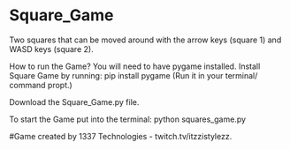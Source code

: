 # Square_Game
Two squares that can be moved around with the arrow keys (square 1) and WASD keys (square 2). 

How to run the Game? 
You will need to have pygame installed. 
Install Square Game by running:
pip install pygame
(Run it in your terminal/ command propt.)

Download the Square_Game.py file.

To start the Game put into the terminal: 
python squares_game.py


#Game created by 1337 Technologies - twitch.tv/itzzistylezz.
